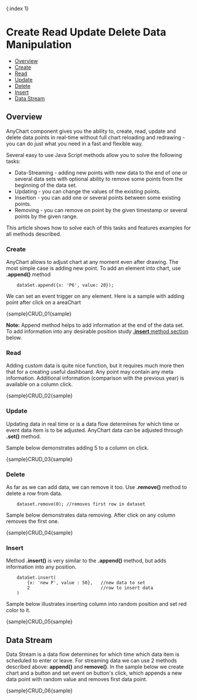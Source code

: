 {:index 1}
# Create Read Update Delete Data Manipulation

* [Overview](#overview)
 * [Create](#create)
 * [Read](#read)
 * [Update](#update)
 * [Delete](#delete)
 * [Insert](#insert)
* [Data Stream](#data_stream)

## Overview

AnyChart component gives you the ability to, create, read, update and delete data points in real-time without full 
chart reloading and redrawing - you can do just what you need in a fast and flexible way.
  
  
Several easy to use Java Script methods allow you to solve the following tasks:
  
  
 * Data-Streaming - adding new points with new data to the end of one or several data sets with optional ability to 
 remove some points from the beginning of the data set. 
 * Updating - you can change the values of the existing points.
 * Insertion - you can add one or several points between some existing points.
 * Removing - you can remove on point by the given timestamp or several points by the given range.
  
  
This article shows how to solve each of this tasks and features examples for all methods described.

### Create

AnyChart allows to adjust chart at any moment even after drawing. The most simple case is adding new point. To add
 an element into chart, use **.append()** method

```
    dataSet.append({x: 'P6', value: 20});
```

We can set an event trigger on any element. Here is a sample with adding point after click on a areaChart

{sample}CRUD\_01{sample}

**Note:**
Append method helps to add information at the end of the data set. To add information into any desirable position study
 [**.insert** method section](#insert) below.

### Read

Adding custom data is quite nice function, but it requires much more then that for a creating useful dashboard. Any 
point may contain any meta information. Additional information (comparison with the previous year) is available on a 
column click.

{sample}CRUD\_02{sample}

### Update

Updating data in real time or is a data flow determines for which time or event data item is to be adjusted. AnyChart
 data can be adjusted through **.set()** method. 
  
  
Sample below demonstrates adding 5 to a column on click.

{sample}CRUD\_03{sample}

### Delete

As far as we can add data, we can remove it too. Use **.remove()** method to delete a row from data.

```
    dataset.remove(0); //removes first row in dataset
```

Sample below demonstrates data removing. After click on any column removes the first one. 

{sample}CRUD\_04{sample}

### Insert

Method **.insert()** is very similar to the **.append()** method, but adds information into any position. 

```
    dataSet.insert(
        {x: 'new P', value : 50},   //new data to set
        2                           //row to insert data
    )
```

Sample below illustrates inserting column into random position and set red color to it.

{sample}CRUD\_05{sample}

## Data Stream

Data Stream is a data flow determines for which time which data item is scheduled to enter or leave. For streaming 
data we can use 2 methods described above: **append()** and **remove()**. In the sample below we create chart and a 
button and set event on button's click, which appends a new data point with random value and removes first data 
point.

{sample}CRUD\_06{sample}
 